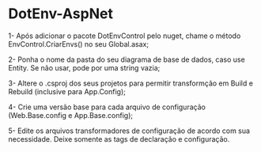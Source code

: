 # DotEnv-AspNet

1- Após adicionar o pacote DotEnvControl pelo nuget, chame o método EnvControl.CriarEnvs() no seu Global.asax;

2- Ponha o nome da pasta do seu diagrama de base de dados, caso use Entity. Se não usar, pode por uma string vazia;

3- Altere o .csproj dos seus projetos para permitir transformção em Build e Rebuild (inclusive para App.Config);

4- Crie uma versão base para cada arquivo de configuração (Web.Base.config e App.Base.config);

5- Edite os arquivos transformadores de configuração de acordo com sua necessidade. Deixe somente as tags de declaração e configuração.
